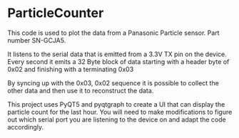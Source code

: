 # ParticleCounter

This code is used to plot the data from a Panasonic Particle sensor.  Part number SN-GCJA5.

It listens to the serial data that is emitted from a 3.3V TX pin on the device.
Every second it emits a 32 Byte block of data starting with a header byte of 0x02 and finishing with a terminating 0x03

By syncing up with the 0x03, 0x02 sequence it is possible to collect the other data and then use it to reconstruct the data.

This project uses PyQT5 and pyqtgraph to create a UI that can display the particle count for the last hour.
You will need to make modifications to figure out which serial port you are listening to the device on and adapt the code accordingly.

